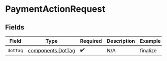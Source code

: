# PaymentActionRequest


## Fields

| Field                                                  | Type                                                   | Required                                               | Description                                            | Example                                                |
| ------------------------------------------------------ | ------------------------------------------------------ | ------------------------------------------------------ | ------------------------------------------------------ | ------------------------------------------------------ |
| `dotTag`                                               | [components.DotTag](../../models/components/dottag.md) | :heavy_check_mark:                                     | N/A                                                    | finalize                                               |